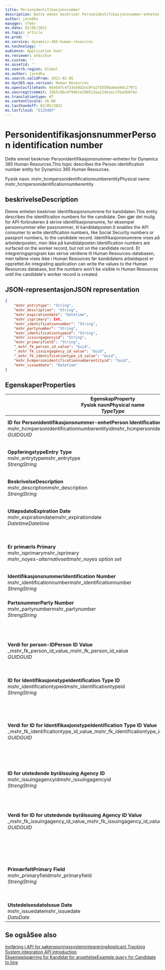 ```yaml
---
title: Personidentifikasjonsnummer
description: Dette emnet beskriver Personidentifikasjonsnummer-enheten for Dynamics 365 Human Resources.
author: jaredha
manager: tfehr
ms.date: 02/05/2021
ms.topic: article
ms.prod: ''
ms.service: dynamics-365-human-resources
ms.technology: ''
audience: Application User
ms.reviewer: anbichse
ms.custom: ''
ms.assetid: ''
ms.search.region: Global
ms.author: jaredha
ms.search.validFrom: 2021-02-05
ms.dyn365.ops.version: Human Resources
ms.openlocfilehash: 054547c4f33e50d2dc0fa275559ba6ed44c27971
ms.sourcegitcommit: 33b5c8bc4f9461e290513aa22de1ec1fba3b0742
ms.translationtype: HT
ms.contentlocale: nb-NO
ms.lasthandoff: 02/05/2021
ms.locfileid: "5125407"
---
```

# <a name="person-identification-number"></a><span data-ttu-id="c5e9e-103">Personidentifikasjonsnummer</span><span class="sxs-lookup"><span data-stu-id="c5e9e-103">Person identification number</span></span>

<span data-ttu-id="c5e9e-104">Dette emnet beskriver Personidentifikasjonsnummer-enheten for Dynamics 365 Human Resources.</span><span class="sxs-lookup"><span data-stu-id="c5e9e-104">This topic describes the Person identification number entity for Dynamics 365 Human Resources.</span></span>

<span data-ttu-id="c5e9e-105">Fysisk navn: mshr_hcmpersonidentificationnumberentity</span><span class="sxs-lookup"><span data-stu-id="c5e9e-105">Physical name: mshr_hcmpersonidentificationnumberentity</span></span>

## <a name="description"></a><span data-ttu-id="c5e9e-106">beskrivelse</span><span class="sxs-lookup"><span data-stu-id="c5e9e-106">Description</span></span>

<span data-ttu-id="c5e9e-107">Denne enheten beskriver identifikasjonsnumrene for kandidaten.</span><span class="sxs-lookup"><span data-stu-id="c5e9e-107">This entity describes the identification numbers for the candidate.</span></span> <span data-ttu-id="c5e9e-108">Den gjør det mulig for API-forbrukeren å skrive identifikasjonsnumre, for eksempel personnummer eller passnummer, til kandidatposten.</span><span class="sxs-lookup"><span data-stu-id="c5e9e-108">It enables the API consumer to write identification numbers, like Social Security numbers or passport numbers, to the candidate record.</span></span> <span data-ttu-id="c5e9e-109">Identifikasjonsnumrene vises på arbeiderposten, men ikke på kandidatposten.</span><span class="sxs-lookup"><span data-stu-id="c5e9e-109">Identification numbers are surfaced on the worker record, but not on the candidate record.</span></span> <span data-ttu-id="c5e9e-110">Et integreringsprogram kan skrive verdiene til Human Resources-databasen, men tallene vises ikke i Human Resources før kandidatens arbeidspost er opprettet.</span><span class="sxs-lookup"><span data-stu-id="c5e9e-110">An integrating application can write the values to the Human Resources database, but the numbers won’t be visible in Human Resources until the candidate's worker record is created.</span></span>

## <a name="json-representation"></a><span data-ttu-id="c5e9e-111">JSON-representasjon</span><span class="sxs-lookup"><span data-stu-id="c5e9e-111">JSON representation</span></span>

```json
{
    "mshr_entrytype": "String",
    "mshr_description": "String",
    "mshr_expirationdate": "Datetime",
    "mshr_isprimary": Int,
    "mshr_identificationnumber": "String",
    "mshr_partynumber": "String",
    "mshr_identificationtypeid": "String",
    "mshr_issuingagencyid": "String",
    "mshr_primaryfield": "String",
    "_mshr_fk_person_id_value": "Guid",
    "_mshr_fk_issuingagency_id_value": "Guid",
    "_mshr_fk_identificationtype_id_value": "Guid",
    "mshr_hcmpersonidentificationnumberentityid": "Guid",
    "mshr_issueddate": "Datetime"
}
```

## <a name="properties"></a><span data-ttu-id="c5e9e-112">Egenskaper</span><span class="sxs-lookup"><span data-stu-id="c5e9e-112">Properties</span></span>

| <span data-ttu-id="c5e9e-113">Egenskap</span><span class="sxs-lookup"><span data-stu-id="c5e9e-113">Property</span></span><br><span data-ttu-id="c5e9e-114">**Fysisk navn**</span><span class="sxs-lookup"><span data-stu-id="c5e9e-114">**Physical name**</span></span><br><span data-ttu-id="c5e9e-115">**_Type_**</span><span class="sxs-lookup"><span data-stu-id="c5e9e-115">**_Type_**</span></span> | <span data-ttu-id="c5e9e-116">Bruk</span><span class="sxs-lookup"><span data-stu-id="c5e9e-116">Use</span></span> | <span data-ttu-id="c5e9e-117">beskrivelse</span><span class="sxs-lookup"><span data-stu-id="c5e9e-117">Description</span></span> |
| --- | --- | --- |
| <span data-ttu-id="c5e9e-118">**ID for Personidentifikasjonsnummer-enhet**</span><span class="sxs-lookup"><span data-stu-id="c5e9e-118">**Person Identification Number Entity ID**</span></span><br><span data-ttu-id="c5e9e-119">mshr_hcmpersonidentificationnumberentityid</span><span class="sxs-lookup"><span data-stu-id="c5e9e-119">mshr_hcmpersonidentificationnumberentityid</span></span><br><span data-ttu-id="c5e9e-120">*GUID*</span><span class="sxs-lookup"><span data-stu-id="c5e9e-120">*GUID*</span></span> | <span data-ttu-id="c5e9e-121">Skrivebeskyttet</span><span class="sxs-lookup"><span data-stu-id="c5e9e-121">Read-only</span></span><br><span data-ttu-id="c5e9e-122">Obligatorisk</span><span class="sxs-lookup"><span data-stu-id="c5e9e-122">Required</span></span><br><span data-ttu-id="c5e9e-123">Systemgenerert</span><span class="sxs-lookup"><span data-stu-id="c5e9e-123">System-generated</span></span> | <span data-ttu-id="c5e9e-124">Unik primær-ID for posten for personidentifikasjonsnummeret.</span><span class="sxs-lookup"><span data-stu-id="c5e9e-124">Unique primary identifier for the person identification number record.</span></span> |
| <span data-ttu-id="c5e9e-125">**Oppføringstype**</span><span class="sxs-lookup"><span data-stu-id="c5e9e-125">**Entry Type**</span></span><br><span data-ttu-id="c5e9e-126">mshr_entrytype</span><span class="sxs-lookup"><span data-stu-id="c5e9e-126">mshr_entrytype</span></span><br><span data-ttu-id="c5e9e-127">*Streng*</span><span class="sxs-lookup"><span data-stu-id="c5e9e-127">*String*</span></span> | <span data-ttu-id="c5e9e-128">Lese/skrive</span><span class="sxs-lookup"><span data-stu-id="c5e9e-128">Read-write</span></span><br><span data-ttu-id="c5e9e-129">Valgfri</span><span class="sxs-lookup"><span data-stu-id="c5e9e-129">Optional</span></span> | <span data-ttu-id="c5e9e-130">Fri verdi som kan brukes til å referere til oppføringstypen for identifikasjonsnummeret.</span><span class="sxs-lookup"><span data-stu-id="c5e9e-130">Free value to reference the type of entry for the identification number.</span></span> |
| <span data-ttu-id="c5e9e-131">**Beskrivelse**</span><span class="sxs-lookup"><span data-stu-id="c5e9e-131">**Description**</span></span><br><span data-ttu-id="c5e9e-132">mshr_description</span><span class="sxs-lookup"><span data-stu-id="c5e9e-132">mshr_description</span></span><br><span data-ttu-id="c5e9e-133">*Streng*</span><span class="sxs-lookup"><span data-stu-id="c5e9e-133">*String*</span></span> | <span data-ttu-id="c5e9e-134">Lese/skrive</span><span class="sxs-lookup"><span data-stu-id="c5e9e-134">Read-write</span></span><br><span data-ttu-id="c5e9e-135">Valgfri</span><span class="sxs-lookup"><span data-stu-id="c5e9e-135">Optional</span></span> | <span data-ttu-id="c5e9e-136">Beskrivelsen av identifikasjonsnummeret.</span><span class="sxs-lookup"><span data-stu-id="c5e9e-136">The description of the identification number.</span></span> |
| <span data-ttu-id="c5e9e-137">**Utløpsdato**</span><span class="sxs-lookup"><span data-stu-id="c5e9e-137">**Expiration Date**</span></span><br><span data-ttu-id="c5e9e-138">mshr_expirationdate</span><span class="sxs-lookup"><span data-stu-id="c5e9e-138">mshr_expirationdate</span></span><br><span data-ttu-id="c5e9e-139">*Datetime*</span><span class="sxs-lookup"><span data-stu-id="c5e9e-139">*Datetime*</span></span> | <span data-ttu-id="c5e9e-140">Lese/skrive</span><span class="sxs-lookup"><span data-stu-id="c5e9e-140">Read-write</span></span><br><span data-ttu-id="c5e9e-141">Valgfri</span><span class="sxs-lookup"><span data-stu-id="c5e9e-141">Optional</span></span> | <span data-ttu-id="c5e9e-142">Datoen da identifikasjonsnummeret eller det tilknyttede dokumentet utløper.</span><span class="sxs-lookup"><span data-stu-id="c5e9e-142">The date on which the identification number or associated document expires.</span></span> |
| <span data-ttu-id="c5e9e-143">**Er primær**</span><span class="sxs-lookup"><span data-stu-id="c5e9e-143">**Is Primary**</span></span><br><span data-ttu-id="c5e9e-144">mshr_isprimary</span><span class="sxs-lookup"><span data-stu-id="c5e9e-144">mshr_isprimary</span></span><br><span data-ttu-id="c5e9e-145">*mshr_noyes-alternativsett*</span><span class="sxs-lookup"><span data-stu-id="c5e9e-145">*mshr_noyes option set*</span></span> | <span data-ttu-id="c5e9e-146">Lese/skrive</span><span class="sxs-lookup"><span data-stu-id="c5e9e-146">Read-write</span></span><br><span data-ttu-id="c5e9e-147">Valgfri</span><span class="sxs-lookup"><span data-stu-id="c5e9e-147">Optional</span></span> | <span data-ttu-id="c5e9e-148">Definerer om identifikasjonsnummeret er primærposten for personen for denne identifikasjonstypen.</span><span class="sxs-lookup"><span data-stu-id="c5e9e-148">Defines whether the identification number is the primary record for the person for this identification type.</span></span> |
| <span data-ttu-id="c5e9e-149">**Identifikasjonsnummer**</span><span class="sxs-lookup"><span data-stu-id="c5e9e-149">**Identification Number**</span></span><br><span data-ttu-id="c5e9e-150">mshr_identificationnumber</span><span class="sxs-lookup"><span data-stu-id="c5e9e-150">mshr_identificationnumber</span></span><br><span data-ttu-id="c5e9e-151">*Streng*</span><span class="sxs-lookup"><span data-stu-id="c5e9e-151">*String*</span></span> | <span data-ttu-id="c5e9e-152">Lese/skrive</span><span class="sxs-lookup"><span data-stu-id="c5e9e-152">Read-write</span></span><br><span data-ttu-id="c5e9e-153">Obligatorisk</span><span class="sxs-lookup"><span data-stu-id="c5e9e-153">Required</span></span> | <span data-ttu-id="c5e9e-154">Identifikasjonsnummeret.</span><span class="sxs-lookup"><span data-stu-id="c5e9e-154">The identification number.</span></span> |
| <span data-ttu-id="c5e9e-155">**Partsnummer**</span><span class="sxs-lookup"><span data-stu-id="c5e9e-155">**Party Number**</span></span><br><span data-ttu-id="c5e9e-156">mshr_partynumber</span><span class="sxs-lookup"><span data-stu-id="c5e9e-156">mshr_partynumber</span></span><br><span data-ttu-id="c5e9e-157">*Streng*</span><span class="sxs-lookup"><span data-stu-id="c5e9e-157">*String*</span></span> | <span data-ttu-id="c5e9e-158">Lese/skrive</span><span class="sxs-lookup"><span data-stu-id="c5e9e-158">Read-write</span></span><br><span data-ttu-id="c5e9e-159">Obligatorisk</span><span class="sxs-lookup"><span data-stu-id="c5e9e-159">Required</span></span> | <span data-ttu-id="c5e9e-160">Den unike identifikatoren for parten (personen) som eier identifikasjonsnummeret.</span><span class="sxs-lookup"><span data-stu-id="c5e9e-160">The identifier of the party (person) owning the identification number.</span></span> |
| <span data-ttu-id="c5e9e-161">**Verdi for person-ID**</span><span class="sxs-lookup"><span data-stu-id="c5e9e-161">**Person ID Value**</span></span><br><span data-ttu-id="c5e9e-162">_mshr_fk_person_id_value</span><span class="sxs-lookup"><span data-stu-id="c5e9e-162">_mshr_fk_person_id_value</span></span><br><span data-ttu-id="c5e9e-163">*GUID*</span><span class="sxs-lookup"><span data-stu-id="c5e9e-163">*GUID*</span></span> | <span data-ttu-id="c5e9e-164">Skrivebeskyttet</span><span class="sxs-lookup"><span data-stu-id="c5e9e-164">Read-only</span></span><br><span data-ttu-id="c5e9e-165">Obligatorisk</span><span class="sxs-lookup"><span data-stu-id="c5e9e-165">Required</span></span><br><span data-ttu-id="c5e9e-166">Sekundærnøkkel: mshr_dirpersonentityid i mshr_dirpersonentity-enhet</span><span class="sxs-lookup"><span data-stu-id="c5e9e-166">Foreign key: mshr_dirpersonentityid of mshr_dirpersonentity entity</span></span> | <span data-ttu-id="c5e9e-167">Den unike ID-en til parten (personen).</span><span class="sxs-lookup"><span data-stu-id="c5e9e-167">The unique identifier of the party (person).</span></span> |
| <span data-ttu-id="c5e9e-168">**ID for Identifikasjonstype**</span><span class="sxs-lookup"><span data-stu-id="c5e9e-168">**Identification Type ID**</span></span><br><span data-ttu-id="c5e9e-169">mshr_identificationtypeid</span><span class="sxs-lookup"><span data-stu-id="c5e9e-169">mshr_identificationtypeid</span></span><br><span data-ttu-id="c5e9e-170">*Streng*</span><span class="sxs-lookup"><span data-stu-id="c5e9e-170">*String*</span></span> | <span data-ttu-id="c5e9e-171">Lese/skrive</span><span class="sxs-lookup"><span data-stu-id="c5e9e-171">Read-write</span></span><br><span data-ttu-id="c5e9e-172">Obligatorisk</span><span class="sxs-lookup"><span data-stu-id="c5e9e-172">Required</span></span> | <span data-ttu-id="c5e9e-173">Typen identifikasjonsnummer.</span><span class="sxs-lookup"><span data-stu-id="c5e9e-173">The type of identification number.</span></span> |
| <span data-ttu-id="c5e9e-174">**Verdi for ID for Identifikasjonstype**</span><span class="sxs-lookup"><span data-stu-id="c5e9e-174">**Identification Type ID Value**</span></span><br><span data-ttu-id="c5e9e-175">_mshr_fk_identificationtype_id_value</span><span class="sxs-lookup"><span data-stu-id="c5e9e-175">_mshr_fk_identificationtype_id_value</span></span><br><span data-ttu-id="c5e9e-176">*GUID*</span><span class="sxs-lookup"><span data-stu-id="c5e9e-176">*GUID*</span></span> | <span data-ttu-id="c5e9e-177">Skrivebeskyttet</span><span class="sxs-lookup"><span data-stu-id="c5e9e-177">Read-only</span></span><br><span data-ttu-id="c5e9e-178">Obligatorisk</span><span class="sxs-lookup"><span data-stu-id="c5e9e-178">Required</span></span><br><span data-ttu-id="c5e9e-179">Sekundærnøkkel: mshr_hcmidentificationtypeentityid i mshr_hcmidentificationtypeentity-enhet</span><span class="sxs-lookup"><span data-stu-id="c5e9e-179">Foreign key: mshr_hcmidentificationtypeentityid of mshr_hcmidentificationtypeentity entity</span></span> | <span data-ttu-id="c5e9e-180">Systemgenerert unik ID for identifikasjonstypen.</span><span class="sxs-lookup"><span data-stu-id="c5e9e-180">System-generated unique identifier of the identification type.</span></span> |
| <span data-ttu-id="c5e9e-181">**ID for utstedende byrå**</span><span class="sxs-lookup"><span data-stu-id="c5e9e-181">**Issuing Agency ID**</span></span><br><span data-ttu-id="c5e9e-182">mshr_issuingagencyid</span><span class="sxs-lookup"><span data-stu-id="c5e9e-182">mshr_issuingagencyid</span></span><br><span data-ttu-id="c5e9e-183">*Streng*</span><span class="sxs-lookup"><span data-stu-id="c5e9e-183">*String*</span></span> | <span data-ttu-id="c5e9e-184">Lese/skrive</span><span class="sxs-lookup"><span data-stu-id="c5e9e-184">Read-write</span></span><br><span data-ttu-id="c5e9e-185">Valgfri</span><span class="sxs-lookup"><span data-stu-id="c5e9e-185">Optional</span></span> | <span data-ttu-id="c5e9e-186">Byrået eller organisasjonen som utsteder identifikasjonsnummeret.</span><span class="sxs-lookup"><span data-stu-id="c5e9e-186">The agency or organization issuing the identification number.</span></span> |
| <span data-ttu-id="c5e9e-187">**Verdi for ID for utstedende byrå**</span><span class="sxs-lookup"><span data-stu-id="c5e9e-187">**Issuing Agency ID Value**</span></span><br><span data-ttu-id="c5e9e-188">_mshr_fk_issuingagency_id_value</span><span class="sxs-lookup"><span data-stu-id="c5e9e-188">_mshr_fk_issuingagency_id_value</span></span><br><span data-ttu-id="c5e9e-189">*GUID*</span><span class="sxs-lookup"><span data-stu-id="c5e9e-189">*GUID*</span></span> | <span data-ttu-id="c5e9e-190">Skrivebeskyttet</span><span class="sxs-lookup"><span data-stu-id="c5e9e-190">Read-only</span></span><br><span data-ttu-id="c5e9e-191">Valgfri</span><span class="sxs-lookup"><span data-stu-id="c5e9e-191">Optional</span></span><br><span data-ttu-id="c5e9e-192">Sekundærnøkkel: mshr_hcmissuingagencyentityid i mshr_hcmissuingagencyentity-enhet</span><span class="sxs-lookup"><span data-stu-id="c5e9e-192">Foreign key: mshr_hcmissuingagencyentityid of mshr_hcmissuingagencyentity entity</span></span> | <span data-ttu-id="c5e9e-193">Systemgenerert unik ID for byrået som utsteder identifikasjonsnummeret.</span><span class="sxs-lookup"><span data-stu-id="c5e9e-193">System-generated unique identifier of the agency issuing the identification number.</span></span> |
| <span data-ttu-id="c5e9e-194">**Primærfelt**</span><span class="sxs-lookup"><span data-stu-id="c5e9e-194">**Primary Field**</span></span><br><span data-ttu-id="c5e9e-195">mshr_primaryfield</span><span class="sxs-lookup"><span data-stu-id="c5e9e-195">mshr_primaryfield</span></span><br><span data-ttu-id="c5e9e-196">*Streng*</span><span class="sxs-lookup"><span data-stu-id="c5e9e-196">*String*</span></span> | <span data-ttu-id="c5e9e-197">Skrivebeskyttet</span><span class="sxs-lookup"><span data-stu-id="c5e9e-197">Read-only</span></span><br><span data-ttu-id="c5e9e-198">Obligatorisk</span><span class="sxs-lookup"><span data-stu-id="c5e9e-198">Required</span></span> | <span data-ttu-id="c5e9e-199">Felt som brukes som en identifikator for enhetsposten.</span><span class="sxs-lookup"><span data-stu-id="c5e9e-199">Field to be used as an identifier of the entity record.</span></span> <span data-ttu-id="c5e9e-200">Kombinasjon av partnummer, identifikasjonstype-ID og identifikasjonsnummer.</span><span class="sxs-lookup"><span data-stu-id="c5e9e-200">Combination of party number, identification type ID, and identification number.</span></span> |
| <span data-ttu-id="c5e9e-201">**Utstedelsesdato**</span><span class="sxs-lookup"><span data-stu-id="c5e9e-201">**Issue Date**</span></span><br><span data-ttu-id="c5e9e-202">mshr_issuedate</span><span class="sxs-lookup"><span data-stu-id="c5e9e-202">mshr_issuedate</span></span><br><span data-ttu-id="c5e9e-203">*Dato*</span><span class="sxs-lookup"><span data-stu-id="c5e9e-203">*Date*</span></span> | <span data-ttu-id="c5e9e-204">Lese/skrive</span><span class="sxs-lookup"><span data-stu-id="c5e9e-204">Read-write</span></span><br><span data-ttu-id="c5e9e-205">Valgfri</span><span class="sxs-lookup"><span data-stu-id="c5e9e-205">Optional</span></span> | <span data-ttu-id="c5e9e-206">Datoen da identifikasjonsnummeret ble utstedt.</span><span class="sxs-lookup"><span data-stu-id="c5e9e-206">The date the identification number was issued.</span></span> |

## <a name="see-also"></a><span data-ttu-id="c5e9e-207">Se også</span><span class="sxs-lookup"><span data-stu-id="c5e9e-207">See also</span></span>

[<span data-ttu-id="c5e9e-208">Innføring i API for søkersporingssystemintegrering</span><span class="sxs-lookup"><span data-stu-id="c5e9e-208">Applicant Tracking System integration API introduction</span></span>](hr-admin-integration-ats-api-introduction.md)<br>
[<span data-ttu-id="c5e9e-209">Eksempelspørring for Kandidat for ansettelse</span><span class="sxs-lookup"><span data-stu-id="c5e9e-209">Example query for Candidate to hire</span></span>](hr-admin-integration-ats-api-candidate-to-hire-example-query.md)

